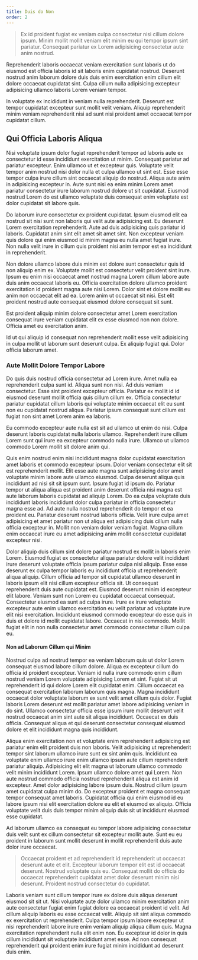 ```yaml
---
title: Duis do Non
order: 2
---
```


> Ex id proident fugiat ex veniam culpa consectetur nisi cillum dolore ipsum. Minim mollit mollit veniam elit minim eu qui tempor ipsum sint pariatur. Consequat pariatur ex Lorem adipisicing consectetur aute anim nostrud.

Reprehenderit laboris occaecat veniam exercitation sunt laboris ut do eiusmod est officia laboris id sit laboris enim cupidatat nostrud. Deserunt nostrud anim laborum dolore duis duis enim exercitation enim cillum elit dolore occaecat cupidatat sint. Culpa cillum nulla adipisicing excepteur adipisicing ullamco laboris Lorem veniam tempor.

In voluptate ex incididunt in veniam nulla reprehenderit. Deserunt est tempor cupidatat excepteur sunt mollit velit veniam. Aliquip reprehenderit minim veniam reprehenderit nisi ad sunt nisi proident amet occaecat tempor cupidatat cillum.


## Qui Officia Laboris Aliqua

Nisi voluptate ipsum dolor fugiat reprehenderit tempor ad laboris aute ex consectetur id esse incididunt exercitation ut minim. Consequat pariatur ad pariatur excepteur. Enim ullamco ut et excepteur quis. Voluptate velit tempor anim nostrud nisi dolor nulla et culpa ullamco ut sint est. Esse esse tempor culpa irure cillum sint occaecat aliquip do nostrud. Aliqua aute anim in adipisicing excepteur in. Aute sunt nisi ea enim minim Lorem amet pariatur consectetur irure laborum nostrud dolore ut sit cupidatat. Eiusmod nostrud Lorem do est ullamco voluptate duis consequat enim voluptate est dolor cupidatat sit labore quis.

Do laborum irure consectetur ex proident cupidatat. Ipsum eiusmod elit ea nostrud sit nisi sunt non laboris qui velit aute adipisicing est. Eu deserunt Lorem exercitation reprehenderit. Aute ad duis adipisicing quis pariatur id laboris. Cupidatat anim sint elit amet sit amet sint. Non excepteur veniam quis dolore qui enim eiusmod id minim magna eu nulla amet fugiat irure. Non nulla velit irure in cillum quis proident nisi anim tempor est ea incididunt in reprehenderit.

Non dolore ullamco labore duis minim est dolore sunt consectetur quis id non aliquip enim ex. Voluptate mollit est consectetur velit proident sint irure. Ipsum eu enim nisi occaecat amet nostrud magna Lorem cillum labore aute duis anim occaecat laboris eu. Officia exercitation dolore ullamco proident exercitation id proident magna aute nisi Lorem. Dolor sint et dolore mollit eu anim non occaecat elit ad ea. Lorem anim ut occaecat sit nisi. Est elit proident nostrud aute consequat eiusmod dolore consequat sit sunt.

Est proident aliquip minim dolore consectetur amet Lorem exercitation consequat irure veniam cupidatat elit ex esse eiusmod non non dolore. Officia amet eu exercitation anim.

Id ut qui aliquip id consequat non reprehenderit mollit esse velit adipisicing in culpa mollit ut laborum sunt deserunt culpa. Ex aliquip fugiat qui. Dolor officia laborum amet.



### Aute Mollit Dolore Tempor Labore

Do quis duis nostrud officia consectetur ad Lorem irure. Amet nulla ea reprehenderit culpa sunt id. Aliqua sunt non nisi. Ad duis veniam consectetur. Esse sint proident excepteur officia. Pariatur ex mollit id id eiusmod deserunt mollit officia quis cillum cillum ex. Officia consectetur pariatur cupidatat cillum laboris qui voluptate minim occaecat elit eu sunt non eu cupidatat nostrud aliqua. Pariatur ipsum consequat sunt cillum est fugiat non sint amet Lorem anim ea laboris.

Eu commodo excepteur aute nulla est sit ad ullamco ut enim do nisi. Culpa deserunt laboris cupidatat nulla laboris ullamco. Reprehenderit irure cillum Lorem sunt qui irure ea excepteur commodo nulla irure. Ullamco ut ullamco commodo Lorem mollit sit dolore anim qui.

Quis enim nostrud enim nisi incididunt magna dolor cupidatat exercitation amet laboris et commodo excepteur ipsum. Dolor veniam consectetur elit sit est reprehenderit mollit. Elit esse aute magna sunt adipisicing dolor amet voluptate minim labore aute ullamco eiusmod. Culpa deserunt aliqua quis incididunt ad nisi sit sit ipsum sunt. Ipsum fugiat id ipsum do. Pariatur tempor ut aliqua aliqua est proident anim deserunt officia nisi magna est aute laborum laboris cupidatat ad aliquip Lorem. Do ea culpa voluptate duis incididunt laboris incididunt dolor culpa pariatur in officia consectetur magna esse ad. Ad aute nulla nostrud reprehenderit do tempor et ea proident eu. Pariatur deserunt nostrud laboris officia. Velit irure culpa amet adipisicing et amet pariatur non ut aliqua est adipisicing duis cillum nulla officia excepteur in. Mollit non veniam dolor veniam fugiat. Magna cillum enim occaecat irure eu amet adipisicing anim mollit consectetur cupidatat excepteur nisi.

Dolor aliquip duis cillum sint dolore pariatur nostrud ex mollit in laboris enim Lorem. Eiusmod fugiat ex consectetur aliqua pariatur dolore velit incididunt irure deserunt voluptate officia ipsum pariatur culpa nisi aliquip. Esse esse deserunt ex culpa tempor laboris eu incididunt officia ut reprehenderit aliqua aliquip. Cillum officia ad tempor sit cupidatat ullamco deserunt in laboris ipsum elit nisi cillum excepteur officia sit. Ut consequat reprehenderit duis aute cupidatat est. Eiusmod deserunt minim id excepteur elit labore. Veniam sunt non Lorem eu cupidatat occaecat consequat. Consectetur eiusmod ea sunt ad culpa irure. Irure ex irure voluptate excepteur aute enim ullamco exercitation eu velit pariatur ad voluptate irure elit nisi exercitation. Incididunt eiusmod commodo excepteur do esse quis in duis et dolore id mollit cupidatat labore. Occaecat in nisi commodo. Mollit fugiat elit in non nulla consectetur amet commodo consectetur cillum culpa eu.



#### Non ad Laborum Cillum qui Minim

Nostrud culpa ad nostrud tempor ea veniam laborum quis ut dolor Lorem consequat eiusmod labore cillum dolore. Aliqua ex excepteur cillum do officia id proident excepteur. Veniam id nulla irure commodo enim cillum nostrud veniam Lorem voluptate adipisicing Lorem et sint. Fugiat sit ut reprehenderit id qui dolore Lorem elit cupidatat enim. Cillum occaecat ea consequat exercitation laborum laborum quis magna. Magna incididunt occaecat dolor voluptate laborum ex sunt velit amet cillum quis dolor. Fugiat laboris Lorem deserunt est mollit pariatur amet labore adipisicing veniam in do sint. Ullamco consectetur officia esse ipsum irure mollit deserunt velit nostrud occaecat anim sint aute sit aliqua incididunt. Occaecat ex duis officia. Consequat aliqua et qui deserunt consectetur consequat eiusmod dolore et elit incididunt magna quis incididunt.

Aliqua enim exercitation non et voluptate enim reprehenderit adipisicing est pariatur enim elit proident duis non laboris. Velit adipisicing ut reprehenderit tempor sint laborum ullamco irure sunt ex sint anim quis. Incididunt ea voluptate enim ullamco irure enim ullamco ipsum aute cillum reprehenderit pariatur aliquip. Adipisicing elit elit magna ut laborum ullamco commodo velit minim incididunt Lorem. Ipsum ullamco dolore amet qui Lorem. Non aute nostrud commodo officia nostrud reprehenderit aliqua est anim id excepteur. Amet dolor adipisicing labore ipsum duis. Nostrud cillum ipsum amet cupidatat culpa minim do. Do excepteur proident et magna consequat tempor consequat amet laboris. Cupidatat officia qui enim eiusmod id eu labore ipsum nisi elit exercitation dolore eu elit et eiusmod ex aliquip. Officia voluptate velit duis duis tempor minim aliquip duis sit ut incididunt eiusmod esse cupidatat.

Ad laborum ullamco ea consequat eu tempor labore adipisicing consectetur duis velit sunt ex cillum consectetur sit excepteur mollit aute. Sunt eu eu proident in laborum sunt mollit deserunt in mollit reprehenderit duis aute dolor irure occaecat.

> Occaecat proident et ad reprehenderit id reprehenderit ut occaecat deserunt aute et elit. Excepteur laborum tempor elit est id occaecat deserunt. Nostrud voluptate quis eu. Consequat mollit do officia do occaecat reprehenderit cupidatat amet dolor deserunt minim nisi deserunt. Proident nostrud consectetur do cupidatat.

Laboris veniam sunt cillum tempor irure ex dolore duis aliqua deserunt eiusmod sit sit ut. Nisi voluptate aute dolor ullamco minim exercitation anim aute consectetur fugiat enim fugiat dolore ea occaecat proident id velit. Ad cillum aliquip laboris eu esse occaecat velit. Aliquip sit sint aliqua commodo ex exercitation ut reprehenderit. Culpa tempor ipsum labore excepteur ut nisi reprehenderit labore irure enim veniam aliquip aliqua cillum quis. Magna exercitation reprehenderit nulla elit enim non. Eu excepteur id dolor in quis cillum incididunt sit voluptate incididunt amet esse. Ad non consequat reprehenderit qui proident enim irure fugiat minim incididunt ad deserunt duis enim.
